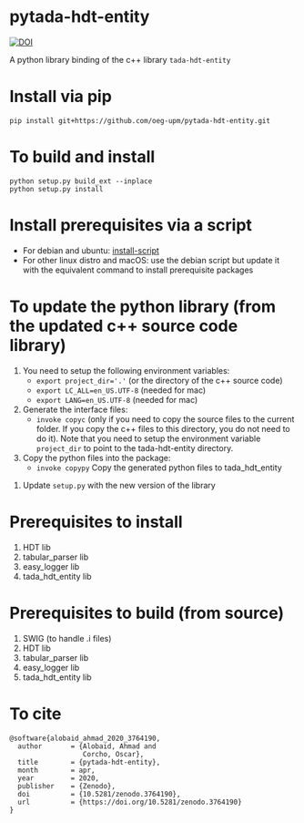 # pytada-hdt-entity

[![DOI](https://zenodo.org/badge/DOI/10.5281/zenodo.3764190.svg)](https://doi.org/10.5281/zenodo.3764190)

A python library binding of the c++ library `tada-hdt-entity`


# Install via pip
```
pip install git+https://github.com/oeg-upm/pytada-hdt-entity.git
```

# To build and install
```
python setup.py build_ext --inplace
python setup.py install
```


# Install prerequisites via a script
* For debian and ubuntu: 
[install-script](https://github.com/oeg-upm/tada-web/blob/master/setup.sh)
* For other linux distro and macOS: 
use the debian script but update it with the equivalent command to install prerequisite packages

# To update the python library (from the updated c++ source code library)
1. You need to setup the following environment variables:
	* `export project_dir='.'`  (or the directory of the c++ source code)
	* `export LC_ALL=en_US.UTF-8` (needed for mac)
	* `export LANG=en_US.UTF-8` (needed for mac)
1. Generate the interface files:
	* `invoke copyc` (only if you need to copy the source files to the current folder. If you copy the c++ files to this directory, you do not need to do it). Note that you need to setup the environment variable `project_dir` to point to the tada-hdt-entity directory.
1. Copy the python files into the package:
    * `invoke copypy` Copy the generated python files to tada_hdt_entity

[//]: # (	* `invoke parser`)

[//]: # (	* `invoke tnode`)

[//]: # (	* `invoke graph`)

[//]: # (	* `invoke entity`  )
[//]: # (1. Copy the python files into the package:)

[//]: # (	* `cp parser.py tada_hdt_entity/`)

[//]: # (	* `cp tnode.py tada_hdt_entity/`)

[//]: # (	* `cp graph.py tada_hdt_entity/`)

[//]: # (	* `cp entity.py tada_hdt_entity/`)
1. Update `setup.py` with the new version of the library	

# Prerequisites to install
1. HDT lib
2. tabular_parser lib
3. easy_logger lib
4. tada_hdt_entity lib


# Prerequisites to build (from source)
1. SWIG (to handle .i files)
2. HDT lib
3. tabular_parser lib
4. easy_logger lib
5. tada_hdt_entity lib


# To cite
```
@software{alobaid_ahmad_2020_3764190,
  author       = {Alobaid, Ahmad and
                  Corcho, Oscar},
  title        = {pytada-hdt-entity},
  month        = apr,
  year         = 2020,
  publisher    = {Zenodo},
  doi          = {10.5281/zenodo.3764190},
  url          = {https://doi.org/10.5281/zenodo.3764190}
}
```
